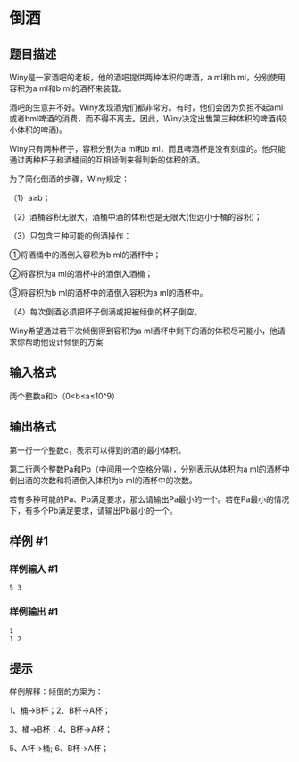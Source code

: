 # 倒酒

## 题目描述

Winy是一家酒吧的老板，他的酒吧提供两种体积的啤酒，a ml和b ml，分别使用容积为a ml和b ml的酒杯来装载。

酒吧的生意并不好。Winy发现酒鬼们都非常穷。有时，他们会因为负担不起aml或者bml啤酒的消费，而不得不离去。因此，Winy决定出售第三种体积的啤酒(较小体积的啤酒)。

Winy只有两种杯子，容积分别为a ml和b ml，而且啤酒杯是没有刻度的。他只能通过两种杯子和酒桶间的互相倾倒来得到新的体积的酒。

为了简化倒酒的步骤，Winy规定：

（1）a≥b；

（2）酒桶容积无限大，酒桶中酒的体积也是无限大(但远小于桶的容积)；

（3）只包含三种可能的倒酒操作：

①将酒桶中的酒倒入容积为b ml的酒杯中；

②将容积为a ml的酒杯中的酒倒入酒桶；

③将容积为b ml的酒杯中的酒倒入容积为a ml的酒杯中。

（4）每次倒酒必须把杯子倒满或把被倾倒的杯子倒空。

Winy希望通过若干次倾倒得到容积为a ml酒杯中剩下的酒的体积尽可能小，他请求你帮助他设计倾倒的方案


## 输入格式

两个整数a和b（0<b≤a≤10^9）


## 输出格式

第一行一个整数c，表示可以得到的酒的最小体积。

第二行两个整数Pa和Pb（中间用一个空格分隔），分别表示从体积为a ml的酒杯中倒出酒的次数和将酒倒入体积为b ml的酒杯中的次数。

若有多种可能的Pa、Pb满足要求，那么请输出Pa最小的一个。若在Pa最小的情况下，有多个Pb满足要求，请输出Pb最小的一个。


## 样例 #1

### 样例输入 #1
```
5 3
```

### 样例输出 #1

```
1
1 2
```

## 提示

样例解释：倾倒的方案为：

1、桶->B杯；2、B杯->A杯；

3、桶->B杯；4、B杯->A杯；

5、A杯->桶; 6、B杯->A杯；

